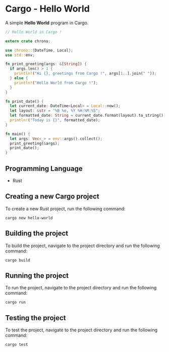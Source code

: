 # Cargo - Hello World

A simple **Hello World** program in Cargo.

```rust
// Hello World in Cargo !

extern crate chrono;

use chrono::{DateTime, Local};
use std::env;

fn print_greeting(args: &[String]) {
  if args.len() > 1 {
    println!("Hi {}, greetings from Cargo !", args[1..].join(" "));
  } else {
    println!("Hello World from Cargo !");
  }
}

fn print_date() {
  let current_date: DateTime<Local> = Local::now();
  let layout: &str = "%B %e, %Y %H:%M:%S";
  let formatted_date: String = current_date.format(layout).to_string();
  println!("Today is {}", formatted_date);
}

fn main() {
  let args: Vec<_> = env::args().collect();
  print_greeting(&args);
  print_date();
}
```

## Programming Language

- Rust

## Creating a new Cargo project

To create a new Rust project, run the following command:

`cargo new hello-world`

## Building the project

To build the project, navigate to the project directory and run the following
command:

`cargo build`

## Running the project

To run the project, navigate to the project directory and run the following
command:

`cargo run`

## Testing the project

To test the project, navigate to the project directory and run the following
command:

`cargo test`
